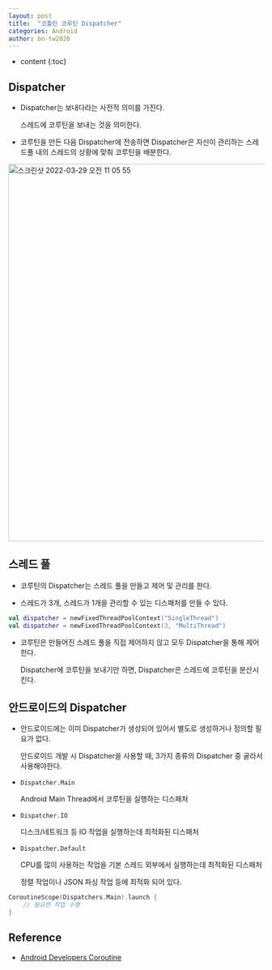 ```yaml
---
layout: post
title:  "코틀린 코루틴 Dispatcher"
categories: Android
author: bn-tw2020
---
```

* content
{:toc}

## Dispatcher

- Dispatcher는 보내다라는 사전적 의미를 가진다.

  스레드에 코루틴을 보내는 것을 의미한다.

- 코루틴을 만든 다음 Dispatcher에 전송하면 Dispatcher은 자신이 관리하는 스레드풀 내의 스레드의 상황에 맞춰 코루틴을 배분한다.





<img width="745" alt="스크린샷 2022-03-29 오전 11 05 55" src="https://user-images.githubusercontent.com/66770613/160518063-cb395d84-fb2c-4211-b345-df6e353a02f1.png">


## 스레드 풀

- 코루틴의 Dispatcher는 스레드 풀을 만들고 제어 및 관리를 한다.

- 스레드가 3개, 스레드가 1개을 관리할 수 있는 디스패처를 만들 수 있다.

```kotlin
val dispatcher = newFixedThreadPoolContext("SingleThread")
val dispatcher = newFixedThreadPoolContext(3, "MultiThread")
```

- 코루틴은 만들어진 스레드 풀을 직접 제어하지 않고 모두 Dispatcher을 통해 제어한다.

  Dispatcher에 코루틴을 보내기만 하면, Dispatcher은 스레드에 코루틴을 분산시킨다.


## 안드로이드의 Dispatcher 

- 안드로이드에는 이미 Dispatcher가 생성되어 있어서 별도로 생성하거나 정의할 필요가 없다.

  안드로이드 개발 시 Dispatcher을 사용할 때, 3가지 종류의 Dispatcher 중 골라서 사용해야한다.

- `Dispatcher.Main`

  Android Main Thread에서 코루틴을 실행하는 디스패처

- `Dispatcher.IO`

  디스크/네트워크 등 IO 작업을 실행하는데 최적화된 디스패처

- `Dispatcher.Default`

  CPU를 많이 사용하는 작업을 기본 스레드 외부에서 실행하는데 최적화된 디스패처

  정렬 작업이나 JSON 파싱 작업 등에 최적화 되어 있다.

```kotlin
CoroutineScope(Dispatchers.Main).launch {
    // 필요한 작업 수행
}
```


## Reference

- [Android Developers Coroutine](https://developer.android.com/kotlin/coroutines?hl=ko)
